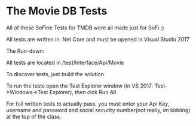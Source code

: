 # The Movie DB Tests
All of these SoFine Tests for TMDB were all made just for SoFi ;)

All tests are written in .Net Core and must be opened in Visual Studio 2017

The Run-down:

All tests are located in /test/Interface/Api/Movie

To discover tests, just build the solution

To run the tests open the Test Explorer window (in VS 2017: Test->Windows->Test Explorer), then cick Run All

For full written tests to actually pass, you must enter your Api Key, username and password and social security number(not really, im kidding) at the top of the class.


